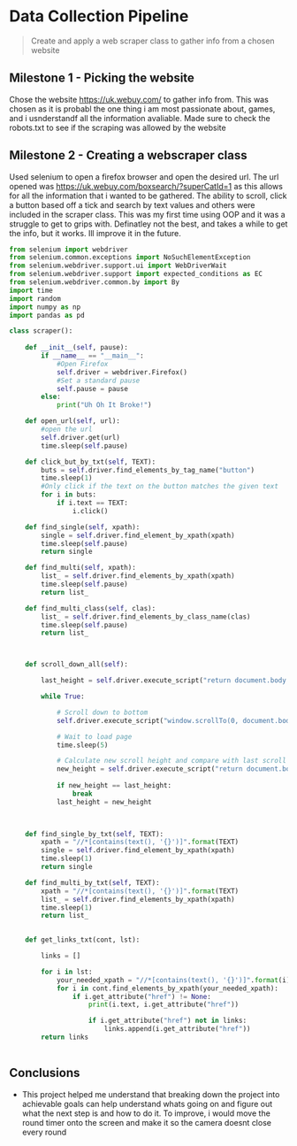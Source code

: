 # Data Collection Pipeline

> Create and apply a web scraper class to gather info from a chosen website

## Milestone 1 - Picking the website

Chose the website https://uk.webuy.com/ to gather info from. This was chosen as it is probabl the one thing i am most passionate about, games, and i usnderstandf all the information avaliable. Made sure to check the robots.txt to see if the scraping was allowed by the website

## Milestone 2 - Creating a webscraper class

Used selenium to open a firefox browser and open the desired url. The url opened was https://uk.webuy.com/boxsearch/?superCatId=1 as this allows for all the information that i wanted to be gathered. The ability to scroll, click a button based off a tick and search by text values and others were included in the scraper class. This was my first time using OOP and it was a struggle to get to grips with. Definatley not the best, and takes a while to get the info, but it works. Ill improve it in the future.

```python
from selenium import webdriver
from selenium.common.exceptions import NoSuchElementException
from selenium.webdriver.support.ui import WebDriverWait 
from selenium.webdriver.support import expected_conditions as EC
from selenium.webdriver.common.by import By
import time
import random
import numpy as np
import pandas as pd
```
```python
class scraper():
    
    def __init__(self, pause):
        if __name__ == "__main__":
            #Open Firefox
            self.driver = webdriver.Firefox()
            #Set a standard pause
            self.pause = pause
        else:
            print("Uh Oh It Broke!")

    def open_url(self, url):
        #open the url
        self.driver.get(url)
        time.sleep(self.pause)

    def click_but_by_txt(self, TEXT):
        buts = self.driver.find_elements_by_tag_name("button")
        time.sleep(1)
        #Only click if the text on the button matches the given text
        for i in buts:
            if i.text == TEXT:
                i.click()

    def find_single(self, xpath):
        single = self.driver.find_element_by_xpath(xpath)
        time.sleep(self.pause)
        return single

    def find_multi(self, xpath):
        list_ = self.driver.find_elements_by_xpath(xpath)
        time.sleep(self.pause)
        return list_

    def find_multi_class(self, clas):
        list_ = self.driver.find_elements_by_class_name(clas)
        time.sleep(self.pause)
        return list_



    def scroll_down_all(self):

        last_height = self.driver.execute_script("return document.body.scrollHeight")

        while True:

            # Scroll down to bottom
            self.driver.execute_script("window.scrollTo(0, document.body.scrollHeight);")

            # Wait to load page
            time.sleep(5)

            # Calculate new scroll height and compare with last scroll height
            new_height = self.driver.execute_script("return document.body.scrollHeight")
            
            if new_height == last_height:
                break
            last_height = new_height


    
    def find_single_by_txt(self, TEXT):
        xpath = "//*[contains(text(), '{}')]".format(TEXT)
        single = self.driver.find_element_by_xpath(xpath)
        time.sleep(1)
        return single

    def find_multi_by_txt(self, TEXT):
        xpath = "//*[contains(text(), '{}')]".format(TEXT)
        list_ = self.driver.find_elements_by_xpath(xpath)
        time.sleep(1)
        return list_

        
    def get_links_txt(cont, lst):

        links = []

        for i in lst:
            your_needed_xpath = "//*[contains(text(), '{}')]".format(i)
            for i in cont.find_elements_by_xpath(your_needed_xpath):
                if i.get_attribute("href") != None:
                    print(i.text, i.get_attribute("href"))

                    if i.get_attribute("href") not in links:
                        links.append(i.get_attribute("href"))
        return links
        


```


## Conclusions

- This project helped me understand that breaking down the project into achievable goals can help understand whats going on and figure out what the next step is and how to do it. To improve, i would move the round timer onto the screen and make it so the camera doesnt close every round
